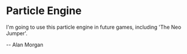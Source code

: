 # Particle Engine

I'm going to use this particle engine in future games, including 'The Neo Jumper'.

-- Alan Morgan
